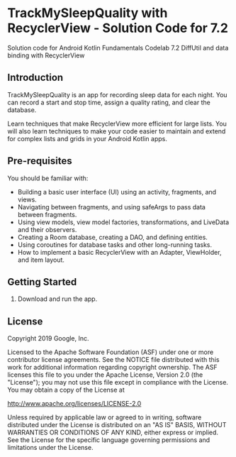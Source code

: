 TrackMySleepQuality with RecyclerView - Solution Code for 7.2
============================================================

Solution code for Android Kotlin Fundamentals Codelab 7.2 DiffUtil and data binding with RecyclerView

Introduction
------------

TrackMySleepQuality is an app for recording sleep data for each night.
You can record a start and stop time, assign a quality rating, and clear the database.

Learn techniques that make RecyclerView more efficient for large lists.
You will also learn techniques to make your code easier to maintain and extend for complex
lists and grids in your Android Kotlin apps.


Pre-requisites
--------------

You should be familiar with:

* Building a basic user interface (UI) using an activity, fragments, and views.
* Navigating between fragments, and using safeArgs to pass data between fragments.
* Using view models, view model factories, transformations, and LiveData and their observers.
* Creating a Room database, creating a DAO, and defining entities.
* Using coroutines for database tasks and other long-running tasks.
* How to implement a basic RecyclerView with an Adapter, ViewHolder, and item layout.



Getting Started
---------------

1. Download and run the app.

License
-------

Copyright 2019 Google, Inc.

Licensed to the Apache Software Foundation (ASF) under one or more contributor
license agreements.  See the NOTICE file distributed with this work for
additional information regarding copyright ownership.  The ASF licenses this
file to you under the Apache License, Version 2.0 (the "License"); you may not
use this file except in compliance with the License.  You may obtain a copy of
the License at

  http://www.apache.org/licenses/LICENSE-2.0

Unless required by applicable law or agreed to in writing, software
distributed under the License is distributed on an "AS IS" BASIS, WITHOUT
WARRANTIES OR CONDITIONS OF ANY KIND, either express or implied.  See the
License for the specific language governing permissions and limitations under
the License.

